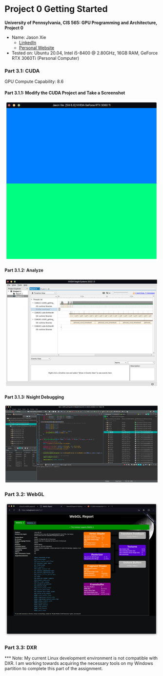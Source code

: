 Project 0 Getting Started
====================

**University of Pennsylvania, CIS 565: GPU Programming and Architecture, Project 0**

* Name: Jason Xie
  * [LinkedIn](https://www.linkedin.com/in/jia-chun-xie/)
  * [Personal Website](jchunx.github.io)
* Tested on: Ubuntu 20.04, Intel i5-8400 @ 2.80GHz, 16GB RAM, GeForce RTX 3060Ti (Personal Computer)

### Part 3.1: CUDA

GPU Compute Capability: 8.6

#### Part 3.1.1: Modify the CUDA Project and Take a Screenshot

![](images/3_1_1_proj_mod.png)

#### Part 3.1.2: Analyze
![](images/3_1_2_profile.png)

#### Part 3.1.3: Nsight Debugging
![](images/3_1_3_debugging.png)

### Part 3.2: WebGL
![](images/3_2_webgl.png)

### Part 3.3: DXR

*** Note: My current Linux development environment is not compatible with DXR. I am working towards acquiring the necessary tools on my Windows partition to complete this part of the assignment.